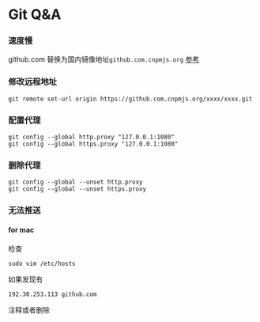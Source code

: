 # Git Q&A
### 速度慢
github.com 替换为国内镜像地址`github.com.cnpmjs.org`
[参考](https://www.zhihu.com/question/27159393/answer/1117219745)

### 修改远程地址
```shell
git remote set-url origin https://github.com.cnpmjs.org/xxxx/xxxx.git
```

### 配置代理
```shell
git config --global http.proxy "127.0.0.1:1080"
git config --global https.proxy "127.0.0.1:1080"
```

### 删除代理
```shell
git config --global --unset http.proxy
git config --global --unset https.proxy
```

### 无法推送
#### for mac
检查
```shell
sudo vim /etc/hosts
```
如果发现有
```shell
192.30.253.113 github.com
```
注释或者删除
